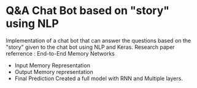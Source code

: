 # Q&A Chat Bot based on "story" using NLP
Implementation of a chat bot that can answer the questions based on the "story" given to the chat bot using NLP and Keras. 
Research paper referrence : End-to-End Memory Networks
- Input Memory Representation
- Output Memory representation
- Final Prediction
Created a full model with RNN and Multiple layers. 
